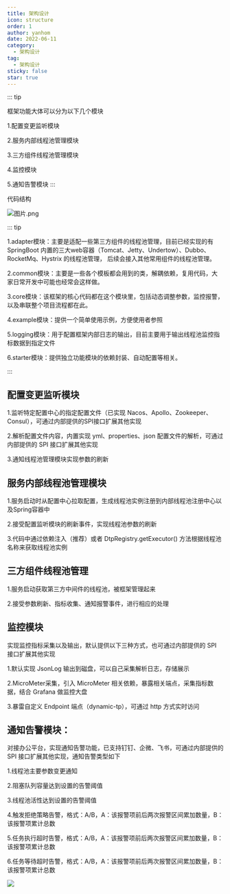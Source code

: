```yaml
---
title: 架构设计
icon: structure
order: 1
author: yanhom
date: 2022-06-11
category:
  - 架构设计
tag:
  - 架构设计
sticky: false
star: true
---
```


::: tip

框架功能大体可以分为以下几个模块

1.配置变更监听模块

2.服务内部线程池管理模块

3.三方组件线程池管理模块

4.监控模块

5.通知告警模块
:::

代码结构

![图片.png](https://p9-juejin.byteimg.com/tos-cn-i-k3u1fbpfcp/059c87e5767a40ddbc52d74ef4bdbe6d~tplv-k3u1fbpfcp-watermark.image?)

::: tip

1.adapter模块：主要是适配一些第三方组件的线程池管理，目前已经实现的有 SpringBoot 内置的三大web容器（Tomcat、Jetty、Undertow）、Dubbo、RocketMq、Hystrix 的线程池管理，
后续会接入其他常用组件的线程池管理。

2.common模块：主要是一些各个模板都会用到的类，解耦依赖，复用代码，大家日常开发中可能也经常会这样做。

3.core模块：该框架的核心代码都在这个模块里，包括动态调整参数，监控报警，以及串联整个项目流程都在此。

4.example模块：提供一个简单使用示例，方便使用者参照

5.logging模块：用于配置框架内部日志的输出，目前主要用于输出线程池监控指标数据到指定文件

6.starter模块：提供独立功能模块的依赖封装、自动配置等相关。

:::

## 配置变更监听模块

  1.监听特定配置中心的指定配置文件（已实现 Nacos、Apollo、Zookeeper、Consul），可通过内部提供的SPI接口扩展其他实现

  2.解析配置文件内容，内置实现 yml、properties、json 配置文件的解析，可通过内部提供的 SPI 接口扩展其他实现

  3.通知线程池管理模块实现参数的刷新

## 服务内部线程池管理模块

  1.服务启动时从配置中心拉取配置，生成线程池实例注册到内部线程池注册中心以及Spring容器中

  2.接受配置监听模块的刷新事件，实现线程池参数的刷新

  3.代码中通过依赖注入（推荐）或者 DtpRegistry.getExecutor() 方法根据线程池名称来获取线程池实例

## 三方组件线程池管理
   
  1.服务启动获取第三方中间件的线程池，被框架管理起来

  2.接受参数刷新、指标收集、通知报警事件，进行相应的处理
  
## 监控模块

  实现监控指标采集以及输出，默认提供以下三种方式，也可通过内部提供的 SPI 接口扩展其他实现

  1.默认实现 JsonLog 输出到磁盘，可以自己采集解析日志，存储展示

  2.MicroMeter采集，引入 MicroMeter 相关依赖，暴露相关端点，采集指标数据，结合 Grafana 做监控大盘

  3.暴雷自定义 Endpoint 端点（dynamic-tp），可通过 http 方式实时访问

## 通知告警模块：

  对接办公平台，实现通知告警功能，已支持钉钉、企微、飞书，可通过内部提供的 SPI 接口扩展其他实现，通知告警类型如下

  1.线程池主要参数变更通知 

  2.阻塞队列容量达到设置的告警阈值 

  3.线程池活性达到设置的告警阈值

  4.触发拒绝策略告警，格式：A/B，A：该报警项前后两次报警区间累加数量，B：该报警项累计总数
  
  5.任务执行超时告警，格式：A/B，A：该报警项前后两次报警区间累加数量，B：该报警项累计总数
  
  6.任务等待超时告警，格式：A/B，A：该报警项前后两次报警区间累加数量，B：该报警项累计总数

![](https://p3-juejin.byteimg.com/tos-cn-i-k3u1fbpfcp/91ea4c3e1166426e8dca9903dacfd9eb~tplv-k3u1fbpfcp-zoom-1.image)
